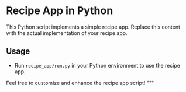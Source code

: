  # Recipe App in Python

This Python script implements a simple recipe app.
Replace this content with the actual implementation of your recipe app.

## Usage
- Run `recipe_app/run.py` in your Python environment to use the recipe app.

Feel free to customize and enhance the recipe app script!
"""
